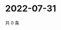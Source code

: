 # 2022-07-31

共 0 条

<!-- BEGIN WEIBO -->
<!-- 最后更新时间 Sun Jul 31 2022 20:29:07 GMT+0800 (China Standard Time) -->

<!-- END WEIBO -->
